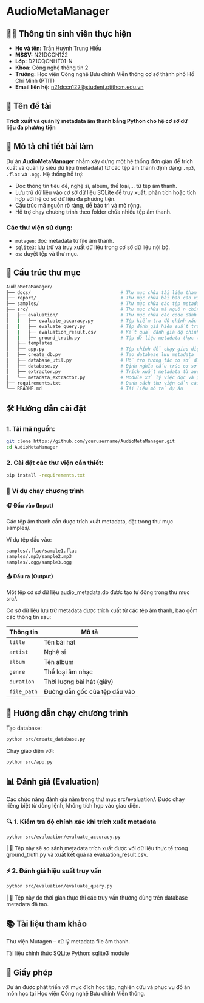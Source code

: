 # AudioMetaManager

## 👨‍🎓 Thông tin sinh viên thực hiện

- **Họ và tên:** Trần Huỳnh Trung Hiếu
- **MSSV:** N21DCCN122
- **Lớp:** D21CQCNHT01-N
- **Khoa:** Công nghệ thông tin 2
- **Trường:** Học viện Công nghệ Bưu chính Viễn thông cơ sở thành phố Hồ Chí Minh (PTIT)
- **Email liên hệ:** n21dccn122@student.ptithcm.edu.vn

## 📌 Tên đề tài

**Trích xuất và quản lý metadata âm thanh bằng Python cho hệ cơ sở dữ liệu đa phương tiện**

## 📝 Mô tả chi tiết bài làm

Dự án **AudioMetaManager** nhằm xây dựng một hệ thống đơn giản để trích xuất và quản lý siêu dữ liệu (metadata) từ các tệp âm thanh định dạng `.mp3`, `.flac` và `.ogg`. Hệ thống hỗ trợ:
- Đọc thông tin tiêu đề, nghệ sĩ, album, thể loại,... từ tệp âm thanh.
- Lưu trữ dữ liệu vào cơ sở dữ liệu SQLite để truy xuất, phân tích hoặc tích hợp với hệ cơ sở dữ liệu đa phương tiện.
- Cấu trúc mã nguồn rõ ràng, dễ bảo trì và mở rộng.
- Hỗ trợ chạy chương trình theo folder chứa nhiều tệp âm thanh.

### Các thư viện sử dụng:
- `mutagen`: đọc metadata từ file âm thanh.
- `sqlite3`: lưu trữ và truy xuất dữ liệu trong cơ sở dữ liệu nội bộ.
- `os`: duyệt tệp và thư mục.

## 📁 Cấu trúc thư mục

```bash
AudioMetaManager/
├── docs/                                 # Thư mục chứa tài liệu tham khảo
├── report/                               # Thư mục chứa bài báo cáo viết bằng LaTeX
├── samples/                              # Thư mục chứa các tệp metadata audio đầu vào
├── src/                                  # Thư mục chứa mã nguồn chính
│   ├── evaluation/                       # Thư mục chứa các code đánh giá kết quả
│   |   ├── evaluate_accuracy.py          # Tệp kiểm tra độ chính xác khi trích xuất dữ liệu
│   |   ├── evaluate_query.py             # Tệp đánh giá hiệu suất truy vấn trong cơ sở dữ liệu
│   |   ├── evaluation_result.csv         # Kết quả đánh giá độ chính xác khi trích xuất dữ liệu
│   |   ├── ground_truth.py               # Tập dữ liệu metadata thực tế dùng để kiểm tra tính chính xác
│   ├── templates                         
│   ├── app.py                            # Tệp chính để chạy giao diện chương trình chương trình
│   ├── create_db.py                      # Tạo database lưu metadata
│   ├── database_util.py                  # Hỗ trợ tương tác cơ sở dữ liệu
│   ├── database.py                       # Định nghĩa cấu trúc cơ sở dữ liệu
│   ├── extractor.py                      # Trích xuất metadata từ audio
│   └── metadata_extractor.py             # Module xử lý việc đọc và ghi metadata
├── requirements.txt                      # Danh sách thư viện cần cài đặt
└── README.md                             # Tài liệu mô tả dự án 
```

## 🛠️ Hướng dẫn cài đặt

### 1. Tải mã nguồn:
```bash
git clone https://github.com/yourusername/AudioMetaManager.git
cd AudioMetaManager
```

### 2. Cài đặt các thư viện cần thiết:
```bash
pip install -requirements.txt
```

### 🧪 Ví dụ chạy chương trình
#### 🎧 Đầu vào (Input)
Các tệp âm thanh cần được trích xuất metadata, đặt trong thư mục samples/.

Ví dụ tệp đầu vào:

```bash
samples/.flac/sample1.flac
samples/.mp3/sample2.mp3
samples/.ogg/sample3.ogg
```

#### 📤 Đầu ra (Output)
Một tệp cơ sở dữ liệu audio_metadata.db được tạo tự động trong thư mục src/.

Cơ sở dữ liệu lưu trữ metadata được trích xuất từ các tệp âm thanh, bao gồm các thông tin sau:

| Thông tin   | Mô tả                              |
| ----------- | ---------------------------------- |
| `title`     | Tên bài hát                        |
| `artist`    | Nghệ sĩ                            |
| `album`     | Tên album                          |
| `genre`     | Thể loại âm nhạc                   |
| `duration`  | Thời lượng bài hát (giây)          |
| `file_path` | Đường dẫn gốc của tệp đầu vào      |

## 🚀 Hướng dẫn chạy chương trình

Tạo database:

```bash
python src/create_database.py
```

Chạy giao diện với:

```bash
python src/app.py
```

## 📊 Đánh giá (Evaluation)
Các chức năng đánh giá nằm trong thư mục src/evaluation/. Được chạy riêng biệt từ dòng lệnh, không tích hợp vào giao diện.

### 🔍 1. Kiểm tra độ chính xác khi trích xuất metadata

```bash
python src/evaluation/evaluate_accuracy.py
```

| 📌 Tệp này sẽ so sánh metadata trích xuất được với dữ liệu thực tế trong ground_truth.py và xuất kết quả ra evaluation_result.csv.

### ⚡ 2. Đánh giá hiệu suất truy vấn

```bash
python src/evaluation/evaluate_query.py
```

| 📌 Tệp này đo thời gian thực thi các truy vấn thường dùng trên database metadata đã tạo.

## 📚 Tài liệu tham khảo

Thư viện Mutagen – xử lý metadata file âm thanh.

Tài liệu chính thức SQLite Python: sqlite3 module

## 📜 Giấy phép

Dự án được phát triển với mục đích học tập, nghiên cứu và phục vụ đồ án môn học tại Học viện Công nghệ Bưu chính Viễn thông.
